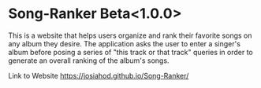# Song-Ranker Beta<1.0.0>
This is a website that helps users organize and rank their favorite songs on any album they desire. The application asks the user to enter a singer's album before posing a series of "this track or that track" queries in order to generate an overall ranking of the album's songs. 

Link to Website
https://josiahod.github.io/Song-Ranker/

